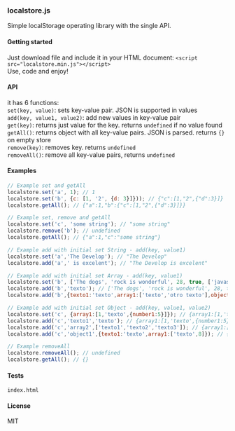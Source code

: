 ### localstore.js
Simple localStorage operating library with the single API.
#### Getting started
Just download file and include it in your HTML document: `<script src="localstore.min.js"></script>`<br>
Use, code and enjoy!
#### API
it has 6 functions:<br>
`set(key, value)`: sets key-value pair. JSON is supported in values<br>
`add(key, value1, value2)`: add new values in key-value pair<br>
`get(key)`: returns just value for the key. returns `undefined` if no value found<br>
`getAll()`: returns object with all key-value pairs. JSON is parsed. returns `{}` on empty store<br>
`remove(key)`: removes key. returns `undefined`<br>
`removeAll()`: remove all key-value pairs, returns `undefined`<br>

#### Examples
```javascript
// Example set and getAll
localstore.set('a', 1); // 1
localstore.set('b', {c: [1, '2', {d: 3}]})); // {"c":[1,"2",{"d":3}]}
localstore.getAll(); // {"a":1,"b":{"c":[1,"2",{"d":3}]}}

// Example set, remove and getAll
localstore.set('c', 'some string'); // "some string"
localstore.remove('b'); // undefined
localstore.getAll(); // {"a":1,"c":"some string"}

// Example add with initial set String - add(key, value1)
localstore.set('a','The Develop'); // "The Develop"
localstore.add('a',' is excelent'); // "The Develop is excelent"

// Example add with initial set Array - add(key, value1)
localstore.set('b', ['The dogs', 'rock is wonderful', 28, true, ['javascript', 'css', 'html']]); // ['The dogs', 'rock is wonderful', 28, true, ['javascript', 'css', 'html']]
localstore.add('b','texto'); // ['The dogs', 'rock is wonderful', 28, true, ['javascript', 'css', 'html'], 'texto']
localstore.add('b',{texto1:'texto',array1:['texto','otro texto'],object1:{array1:['texto','otro texto'],texto1:'texto'}}); // ['The dogs', 'rock is wonderful', 28, true, ['javascript', 'css', 'html'], {texto1:'texto',array1:['texto','otro texto'],object1:{array1:['texto','otro texto'],texto1:'texto'}}]

// Example add with initial set Object - add(key, value1, value2)
localstore.set('c', {array1:[1,'texto',{number1:5}]}); // {array1:[1,'texto',{number1:5}]}
localstore.add('c','texto1','texto'); // {array1:[1,'texto',{number1:5}],texto1:"texto"}
localstore.add('c','array2',['texto1','texto2','texto3']); // {array1:[1,'texto',{number1:5}],array2:['texto1','texto2','texto3']}
localstore.add('c','object1',{texto1:'texto',array1:['texto',8]}); // {array1:[1,'texto',{number1:5}],object1:{texto1:'texto',array1:['texto',8]}}

// Example removeAll
localstore.removeAll(); // undefined
localstore.getAll(); // {}
```
#### Tests
`index.html`
#### License
MIT